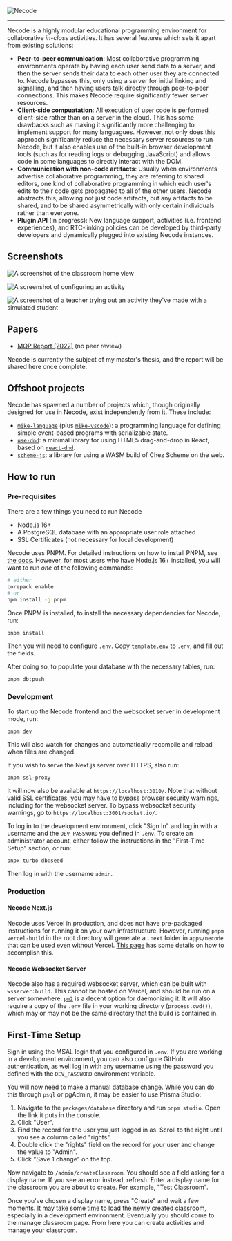 ![Necode](https://user-images.githubusercontent.com/10186337/217269653-b2aa1541-1b42-451f-8e9d-62c1dbccc344.png)

---

Necode is a highly modular educational programming environment for collaborative _in-class_ activities.
It has several features which sets it apart from existing solutions:

* **Peer-to-peer communication**: Most collaborative programming environments operate by having each user send data to a server, and then the server sends their data to each other user they are connected to. Necode bypasses this, only using a server for initial linking and signalling, and then having users talk directly through peer-to-peer connections. This makes Necode require significantly fewer server resources.
* **Client-side compuatation**: All execution of user code is performed client-side rather than on a server in the cloud. This has some drawbacks such as making it significantly more challenging to implement support for many languagues. However, not only does this approach significantly reduce the necessary server resources to run Necode, but it also enables use of the built-in browser development tools (such as for reading logs or debugging JavaScript) and allows code in some languages to directly interact with the DOM.
* **Communication with non-code artifacts**: Usually when environments advertise collaborative programming, they are referring to shared editors, one kind of collaborative programming in which each user's edits to their code gets propagated to all of the other users. Necode abstracts this, allowing not just code artifacts, but any artifacts to be shared, and to be shared asymmetrically with only certain individuals rather than everyone.
* **Plugin API** (in progress): New language support, activities (i.e. frontend experiences), and RTC-linking policies can be developed by third-party developers and dynamically plugged into existing Necode instances.

## Screenshots

![A screenshot of the classroom home view](https://user-images.githubusercontent.com/10186337/217266961-99180865-e851-4131-976e-c6c5a78a7038.png)

![A screenshot of configuring an activity](https://user-images.githubusercontent.com/10186337/217267380-fe793dd6-a26c-4ac4-a970-b797643c47ca.png)

![A screenshot of a teacher trying out an activity they've made with a simulated student](https://user-images.githubusercontent.com/10186337/217273771-d0fdab82-40dd-4217-9d5b-a434e24b04f3.png)

## Papers

* [MQP Report (2022)](https://www.necode.org/papers/mqp_report_2022.pdf) (no peer review)

Necode is currently the subject of my master's thesis, and the report will be shared here once complete.

## Offshoot projects

Necode has spawned a number of projects which, though originally designed for use in Necode, exist independently from it. These include:

* [`mike-language`](https://github.com/TheUnlocked/mike-language) (plus [`mike-vscode`](https://github.com/TheUnlocked/mike-vscode)): a programming language for defining simple event-based programs with serializable state.
* [`use-dnd`](https://github.com/TheUnlocked/use-dnd): a minimal library for using HTML5 drag-and-drop in React, based on [`react-dnd`](https://github.com/react-dnd/react-dnd).
* [`scheme-js`](https://github.com/TheUnlocked/scheme-js): a library for using a WASM build of Chez Scheme on the web.

## How to run

### Pre-requisites

There are a few things you need to run Necode
- Node.js 16+
- A PostgreSQL database with an appropriate user role attached
- SSL Certificates (not necessary for local development)

Necode uses PNPM. For detailed instructions on how to install PNPM, see [the docs](https://pnpm.io/installation). However, for most users who have Node.js 16+ installed, you will want to run _one_ of the following commands:

```sh
# either
corepack enable
# or
npm install -g pnpm
```

Once PNPM is installed, to install the necessary dependencies for Necode, run:
```
pnpm install
```

Then you will need to configure `.env`. Copy `template.env` to `.env`, and fill out the fields.

After doing so, to populate your database with the necessary tables, run:
```
pnpm db:push
```

### Development

To start up the Necode frontend and the websocket server in development mode, run:
```
pnpm dev
```

This will also watch for changes and automatically recompile and reload when files are changed.

If you wish to serve the Next.js server over HTTPS, also run:
```
pnpm ssl-proxy
```

It will now also be available at `https://localhost:3010/`.
Note that without valid SSL certificates, you may have to bypass browser security warnings,
including for the websocket server. To bypass websocket security warnings, go to
`https://localhost:3001/socket.io/`.

To log in to the development environment, click "Sign In" and log in with a username and the `DEV_PASSWORD` you defined in `.env`. To create an administrator account, either follow the instructions in the "First-Time Setup" section, or run:

```
pnpx turbo db:seed
```

Then log in with the username `admin`.

### Production

#### Necode Next.js

Necode uses Vercel in production, and does not have pre-packaged instructions for running it on your own infrastructure. However, running `pnpm vercel-build` in the root directory will generate a `.next` folder in `apps/necode` that can be used even without Vercel. [This page](https://nextjs.org/docs/deployment#self-hosting) has some details on how to accomplish this.

#### Necode Websocket Server

Necode also has a required websocket server, which can be built with `wsserver:build`. This cannot be hosted on Vercel, and should be run on a server somewhere. [`pm2`](https://pm2.keymetrics.io/) is a decent option for daemonizing it. It will also require a copy of the `.env` file in your working directory (`process.cwd()`), which may or may not be the same directory that the build is contained in.

## First-Time Setup

Sign in using the MSAL login that you configured in `.env`.
If you are working in a development environment, you can also configure GitHub authentication,
as well log in with any username using the password you defined with the `DEV_PASSWORD` environment variable.

You will now need to make a manual database change. While you can do this through `psql` or pgAdmin,
it may be easier to use Prisma Studio:

1. Navigate to the `packages/database` directory and run `pnpm studio`. Open the link it puts in the console.
2. Click "User".
3. Find the record for the user you just logged in as. Scroll to the right until you see a column called "rights".
4. Double click the "rights" field on the record for your user and change the value to "Admin".
5. Click "Save 1 change" on the top.

Now navigate to `/admin/createClassroom`. You should see a field asking for a display name.
If you see an error instead, refresh. Enter a display name for the classroom you are about to create.
For example, "Test Classroom".

Once you've chosen a display name, press "Create" and wait a few moments.
It may take some time to load the newly created classroom, especially in a development environment.
Eventually you should come to the manage classroom page. From here you can create activities and manage your classroom.

